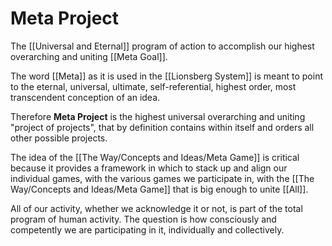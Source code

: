 # Meta Project

The [[Universal and Eternal]] program of action to accomplish our highest overarching and uniting [[Meta Goal]]. 

The word [[Meta]] as it is used in the [[Lionsberg System]] is meant to point to the eternal, universal, ultimate, self-referential, highest order, most transcendent conception of an idea. 

Therefore **Meta Project** is the highest universal overarching and uniting "project of projects", that by definition contains within itself and orders all other possible projects.

The idea of the [[The Way/Concepts and Ideas/Meta Game]] is critical because it provides a framework in which to stack up and align our individual games, with the various games we participate in, with the [[The Way/Concepts and Ideas/Meta Game]] that is big enough to unite [[All]].  

All of our activity, whether we acknowledge it or not, is part of the total program of human activity. The question is how consciously and competently we are participating in it, individually and collectively. 